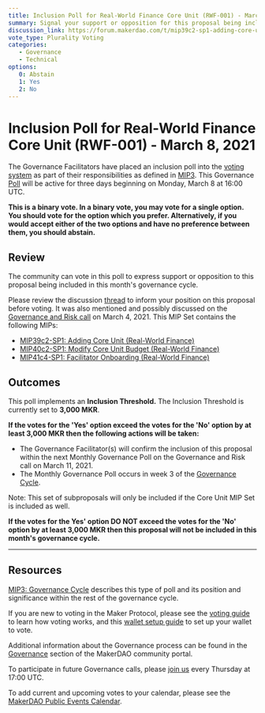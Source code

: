 ```yaml
---
title: Inclusion Poll for Real-World Finance Core Unit (RWF-001) - March 8, 2021
summary: Signal your support or opposition for this proposal being included in this month's governance cycle. 
discussion_link: https://forum.makerdao.com/t/mip39c2-sp1-adding-core-unit-real-world-finance/6224
vote_type: Plurality Voting
categories:
   - Governance
   - Technical
options:
   0: Abstain
   1: Yes
   2: No
---
```

# Inclusion Poll for Real-World Finance Core Unit (RWF-001) - March 8, 2021

The Governance Facilitators have placed an inclusion poll into the [voting system](https://vote.makerdao.com/polling) as part of their responsibilities as defined in [MIP3](https://github.com/makerdao/mips/blob/master/MIP3/mip3.md). This Governance [Poll](https://community-development.makerdao.com/en/learn/governance/on-chain-gov) will be active for three days beginning on Monday, March 8 at 16:00 UTC.

**This is a binary vote. In a binary vote, you may vote for a single option. You should vote for the option which you prefer. Alternatively, if you would accept either of the two options and have no preference between them, you should abstain.**

## Review

The community can vote in this poll to express support or opposition to this proposal being included in this month's governance cycle.

Please review the discussion [thread](https://forum.makerdao.com/t/mip39c2-sp1-adding-core-unit-real-world-finance/6224) to inform your position on this proposal before voting. It was also mentioned and possibly discussed on the [Governance and Risk call](https://forum.makerdao.com/t/agenda-discussion-scientific-governance-and-risk-131-thursday-march-4-17-00-utc/6737) on March 4, 2021. This MIP Set contains the following MIPs:
* [MIP39c2-SP1: Adding Core Unit (Real-World Finance)](https://forum.makerdao.com/t/mip39c2-sp1-adding-core-unit-real-world-finance/6224)
* [MIP40c2-SP1: Modify Core Unit Budget (Real-World Finance)](https://forum.makerdao.com/t/mip40c2-sp1-modify-core-unit-budget-real-world-finance/6225)
* [MIP41c4-SP1: Facilitator Onboarding (Real-World Finance)](https://forum.makerdao.com/t/mip41c4-sp1-facilitator-onboarding-real-world-finance/6226)

## Outcomes

This poll implements an **Inclusion Threshold.** The Inclusion Threshold is currently set to **3,000 MKR**.

**If the votes for the 'Yes' option exceed the votes for the 'No' option by at least 3,000 MKR then the following actions will be taken:**
* The Governance Facilitator(s) will confirm the inclusion of this proposal within the next Monthly Governance Poll on the Governance and Risk call on March 11, 2021. 
* The Monthly Governance Poll occurs in week 3 of the [Governance Cycle](https://github.com/makerdao/mips/blob/master/MIP3/mip3.md).

Note: This set of subproposals will only be included if the Core Unit MIP Set is included as well.

**If the votes for the Yes' option DO NOT exceed the votes for the 'No' option by at least 3,000 MKR then this proposal will not be included in this month's governance cycle.**

---

## Resources

[MIP3: Governance Cycle](https://github.com/makerdao/mips/blob/master/MIP3/mip3.md) describes this type of poll and its position and significance within the rest of the governance cycle.

If you are new to voting in the Maker Protocol, please see the [voting guide](https://community-development.makerdao.com/en/learn/governance/how-voting-works/) to learn how voting works, and this [wallet setup guide](https://community-development.makerdao.com/en/learn/governance/voting-setup/) to set up your wallet to vote.

Additional information about the Governance process can be found in the [Governance](https://community-development.makerdao.com/en/learn/governance) section of the MakerDAO community portal.

To participate in future Governance calls, please [join us](https://github.com/makerdao/community/tree/master/governance/governance-and-risk-meetings) every Thursday at 17:00 UTC.

To add current and upcoming votes to your calendar, please see the [MakerDAO Public Events Calendar](https://calendar.google.com/calendar/embed?src=makerdao.com_3efhm2ghipksegl009ktniomdk%40group.calendar.google.com&ctz=UTC&mode=week&showCalendars=0&showPrint=0).
